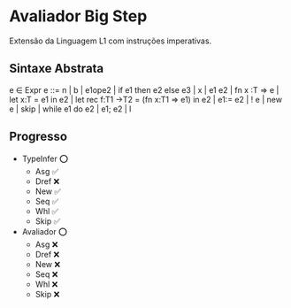 # Avaliador Big Step

Extensão da Linguagem L1 com instruções imperativas.

## Sintaxe Abstrata

 e ∈ Expr
 e ::= n | b | e1ope2 | if e1 then e2 else e3 | x | e1 e2 | fn x :T ⇒ e | let x:T = e1 in e2 | 
       let rec f:T1 →T2 = (fn x:T1 ⇒ e1) in e2 | e1:= e2 | ! e | new e | skip | while e1 do e2 | 
       e1; e2 | l

## Progresso

- TypeInfer ⭕
  - Asg ✅ 
  - Dref ❌
  - New ✅
  - Seq ✅
  - Whl ✅
  - Skip ✅
- Avaliador ⭕
  - Asg ❌ 
  - Dref ❌
  - New ❌
  - Seq ❌
  - Whl ❌
  - Skip ❌
